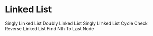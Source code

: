 # Linked List

Singly Linked List
Doubly Linked List
Singly LInked List Cycle Check
Reverse Linked List
Find Nth To Last Node